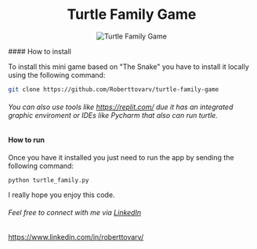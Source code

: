 <h1 align="center">Turtle Family Game</h1>

<p align="center">
  <img src="https://github.com/user-attachments/assets/e36416ee-b7a3-4fe4-b778-3f7afc3cfa6b" alt="Turtle Family Game">
</p>
#### How to install

To install this mini game based on "The Snake" you have to install it locally using the following command:

```bash
git clone https://github.com/Roberttovarv/turtle-family-game

```
###### You can also use tools like https://replit.com/ due it has an integrated graphic enviroment or IDEs like Pycharm that also can run turtle.

#### How to run

Once you have it installed you just need to run the app by sending the following command:
```
python turtle_family.py
```

I really hope you enjoy this code.

###### Feel free to connect with me via [LinkedIn](https://www.linkedin.com/in/roberttovarv)
https://www.linkedin.com/in/roberttovarv/
